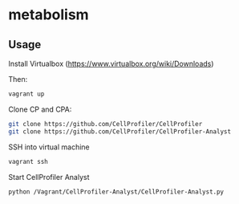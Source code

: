 # metabolism

## Usage

Install Virtualbox (https://www.virtualbox.org/wiki/Downloads)

Then:
```sh
vagrant up
```

Clone CP and CPA:
```sh
git clone https://github.com/CellProfiler/CellProfiler
git clone https://github.com/CellProfiler/CellProfiler-Analyst
```

SSH into virtual machine
```sh
vagrant ssh
```

Start CellProfiler Analyst
```sh
python /Vagrant/CellProfiler-Analyst/CellProfiler-Analyst.py
```
